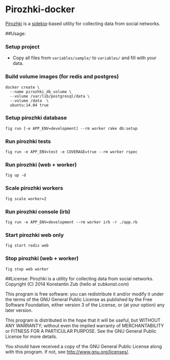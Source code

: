 Pirozhki-docker
========
[Pirozhki](https://github.com/ZubKonst/pirozhki) is a [sidekiq](http://sidekiq.org)-based utility for collecting data from social networks.

##Usage:

### Setup project
- Copy all files from `variables/sample/` to `variables/` and fill with your data.

### Build volume images (for redis and postgres)
```
docker create \
  --name pirozhki_db_volume \
  --volume /var/lib/postgresql/data \
  --volume /data  \
  ubuntu:14.04 true
```

### Setup pirozhki database
```
fig run [-e APP_ENV=development] --rm worker rake db:setup
```

### Run pirozhki tests
```
fig run -e APP_ENV=test -e COVERAGE=true --rm worker rspec
```

### Run pirozhki (web + worker)
```
fig up -d
```

### Scale pirozhki workers
```
fig scale worker=2
```

### Run pirozhki console (irb)
```
fig run -e APP_ENV=development --rm worker irb -r ./app.rb
```

### Start pirozhki web only
```
fig start redis web
```

### Stop pirozhki (web + worker)
```
fig stop web worker
```


##License:
Pirozhki is a utility for collecting data from social networks.
Copyright (C) 2014  Konstantin Zub (hello at zubkonst.com)

This program is free software: you can redistribute it and/or modify
it under the terms of the GNU General Public License as published by
the Free Software Foundation, either version 3 of the License, or
(at your option) any later version.

This program is distributed in the hope that it will be useful,
but WITHOUT ANY WARRANTY; without even the implied warranty of
MERCHANTABILITY or FITNESS FOR A PARTICULAR PURPOSE.  See the
GNU General Public License for more details.

You should have received a copy of the GNU General Public License
along with this program.  If not, see <http://www.gnu.org/licenses/>.
